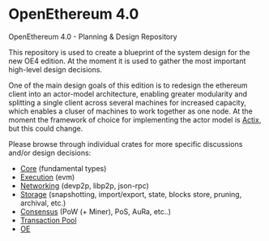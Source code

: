 # OpenEthereum 4.0

OpenEthereum 4.0 - Planning &amp; Design Repository

This repository is used to create a blueprint of the system design for the new OE4 edition. At the moment it is used to gather the most important high-level design decisions.

One of the main design goals of this edition is to redesign the ethereum client into an actor-model architecture, enabling greater modularity and splitting a single client across several machines for increased capacity, which enables a cluser of machines to work together as one node. At the moment the framework of choice for implementing the actor model is [Actix](https://github.com/actix/actix), but this could change.

Please browse through individual crates for more specific discussions and/or design decisions:

  - [Core](crates/core/README.md) (fundamental types)
  - [Execution](crates/execution/README.md) (evm)
  - [Networking](crates/networking/README.md) (devp2p, libp2p, json-rpc)
  - [Storage](crates/storage/README.md) (snapshotting, import/export, state, blocks store, pruning, archival, etc.)
  - [Consensus](crates/consensus/README.md) (PoW (+ Miner), PoS, AuRa, etc..)
  - [Transaction Pool](crates/txpool/README.md)
  - [OE](crates/oe/README.md)
